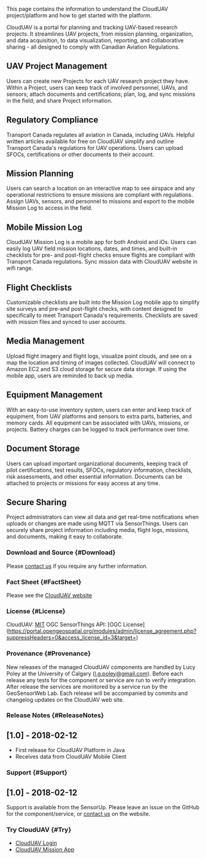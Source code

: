 This page contains the information to understand the CloudUAV project/platform and how to get started with the platform.

CloudUAV is a portal for planning and tracking UAV-based research projects. It streamlines UAV projects, from mission planning, organization, and data acquisition, to data visualization, reporting, and collaborative sharing - all designed to comply with Canadian Aviation Regulations.

## UAV Project Management
Users can create new Projects for each UAV research project they have. Within a Project, users can keep track of involved personnel, UAVs, and sensors; attach documents and certifications;  plan, log, and sync missions in the field; and share Project information.

## Regulatory Compliance
Transport Canada regulates all aviation in Canada, including UAVs. Helpful written articles available for free on CloudUAV simplify and outline Transport Canada's regulations for UAV operations. Users can upload SFOCs, certifications or other documents to their account.

## Mission Planning
Users can search a location on an interactive map to see airspace and any operational restrictions to ensure missions are compliant with regulations. Assign UAVs, sensors, and personnel to missions and export to the mobile Mission Log to access in the field.

## Mobile Mission Log
CloudUAV Mission Log is a mobile app for both Android and iOs. Users can easily log UAV field mission locations, dates, and times, and built-in checklists for pre- and post-flight checks ensure flights are compliant with Transport Canada regulations. Sync mission data with CloudUAV website in wifi range.

## Flight Checklists
Customizable checklists are built into the Mission Log mobile app to simplify site surveys and pre-and post-flight checks, with content designed to specifically to meet Transport Canada's requirements. Checklists are saved with mission files and synced to user accounts.

## Media Management
Upload flight imagery and flight logs, visualize point clouds, and see on a map the location and timing of images collected. CloudUAV will connect to Amazon EC2 and S3 cloud storage for secure data storage. If using the mobile app, users are reminded to back up media.

## Equipment Management
With an easy-to-use inventory system, users can enter and keep track of equipment, from UAV platforms and sensors to extra parts, batteries, and memory cards. All equipment can be associated with UAVs, missions, or projects.  Battery charges can be logged to track performance over time.

## Document Storage
Users can upload important organizational documents, keeping track of pilot certifications, test results, SFOCs, regulatory information, checklists, risk assessments, and other essential information. Documents can be attached to projects or missions for easy access at any time.

## Secure Sharing
Project administrators can view all data and get real-time notifications when uploads or changes are made using MQTT via SensorThings.  Users can securely share project information including media, flight logs, missions, and documents, making it easy to collaborate.

### Download and Source {#Download}
Please [contact us](https://www.clouduav.ca) if you require any further information.

### Fact Sheet {#FactSheet}
Please see the [CloudUAV website](https://www.clouduav.ca/)

### License {#License}
CloudUAV: [MIT](https://opensource.org/licenses/MIT)
OGC SensorThings API: [OGC License] (https://portal.opengeospatial.org/modules/admin/license_agreement.php?suppressHeaders=0&access_license_id=3&target=)

### Provenance {#Provenance}
New releases of the managed CloudUAV components are handled by Lucy Poley at the University of Calgary (l.g.poley@gmail.com). Before each release any tests for the component or service are run to verify integration. After release the services are monitored by a service run by the GeoSensorWeb Lab. Each release will be accompanied by commits and changelog updates on the CloudUAV web site.

### Release Notes {#ReleaseNotes}
## [1.0] - 2018-02-12
* First release for CloudUAV Platform in Java
* Receives data from CloudUAV Mobile Client

### Support {#Support}
## [1.0] - 2018-02-12
Support is available from the SensorUp. Please leave an issue on the GitHub for the component/service, or [contact us](https://www.clouduav.ca) on the website.

### Try CloudUAV {#Try}
* [CloudUAV Login](https://clouduav.sensorup.com/)
* [CloudUAV Mission App](https://www.clouduav.ca)
